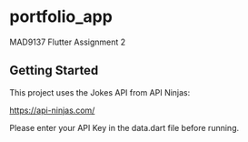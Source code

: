 # portfolio_app

MAD9137 Flutter Assignment 2

## Getting Started

This project uses the Jokes API from API Ninjas:

https://api-ninjas.com/

Please enter your API Key in the data.dart file before running.

